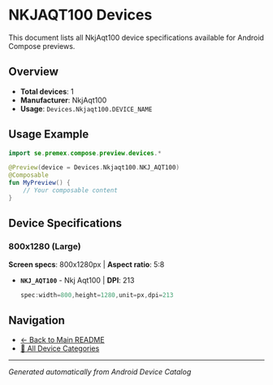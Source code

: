 # NKJAQT100 Devices

This document lists all NkjAqt100 device specifications available for Android Compose previews.

## Overview

- **Total devices**: 1
- **Manufacturer**: NkjAqt100
- **Usage**: `Devices.Nkjaqt100.DEVICE_NAME`

## Usage Example

```kotlin
import se.premex.compose.preview.devices.*

@Preview(device = Devices.Nkjaqt100.NKJ_AQT100)
@Composable
fun MyPreview() {
    // Your composable content
}
```

## Device Specifications

### 800x1280 (Large)

**Screen specs**: 800x1280px | **Aspect ratio**: 5:8

- **`NKJ_AQT100`** - Nkj Aqt100 | **DPI**: 213
  ```kotlin
  spec:width=800,height=1280,unit=px,dpi=213
  ```

## Navigation

- [← Back to Main README](../../README.md)
- [📱 All Device Categories](../README.md)

---
*Generated automatically from Android Device Catalog*
